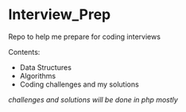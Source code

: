 # Interview_Prep
Repo to help me prepare for coding interviews

Contents:
- Data Structures
- Algorithms
- Coding challenges and my solutions

*challenges and solutions will be done in php mostly*
